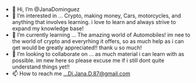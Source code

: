 - 👋 Hi, I’m @JanaDominguez
- 👀 I’m interested in ... Crypto, making money, Cars, motorcycles, and anything that involves learning. i love to learn and always strive to expand my knowledge base!
- 🌱 I’m currently learning ... The amazing world of Automobiles! im nee to the world of crypto and everyrhing it offers, so as much help as i can get would be greatly appreciated!! thank u so much!
- 💞️ I’m looking to collaborate on ... as much material i can learn with as possible. im new here so please excuse me if i still dont quite understand things yet!!
- 📫 How to reach me ...Dj.Jana.D.87@gmail.com

<!---
JanaDominguez/JanaDominguez is a ✨ special ✨ repository because its `README.md` (this file) appears on your GitHub profile.
You can click the Preview link to take a look at your changes.
--->
